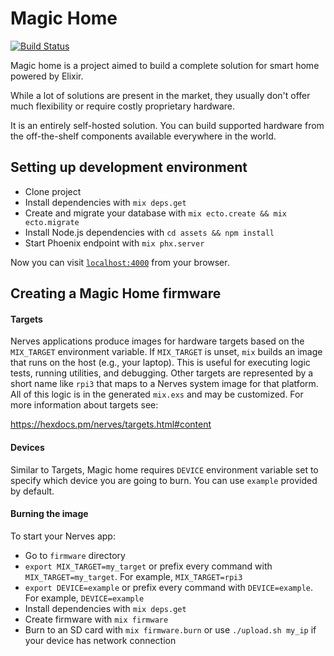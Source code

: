 # Magic Home

[![Build Status](https://travis-ci.org/brain-geek/magic_home.svg?branch=master)](https://travis-ci.org/brain-geek/magic_home)

Magic home is a project aimed to build a complete solution for smart home powered by Elixir.

While a lot of solutions are present in the market, they usually don't offer much flexibility or require costly proprietary hardware.

It is an entirely self-hosted solution. You can build supported hardware from the off-the-shelf components available everywhere in the world.

## Setting up development environment

  * Clone project
  * Install dependencies with `mix deps.get`
  * Create and migrate your database with `mix ecto.create && mix ecto.migrate`
  * Install Node.js dependencies with `cd assets && npm install`
  * Start Phoenix endpoint with `mix phx.server`

  Now you can visit [`localhost:4000`](http://localhost:4000) from your browser.

## Creating a Magic Home firmware

#### Targets

Nerves applications produce images for hardware targets based on the
`MIX_TARGET` environment variable. If `MIX_TARGET` is unset, `mix` builds an
image that runs on the host (e.g., your laptop). This is useful for executing
logic tests, running utilities, and debugging. Other targets are represented by
a short name like `rpi3` that maps to a Nerves system image for that platform.
All of this logic is in the generated `mix.exs` and may be customized. For more
information about targets see:

https://hexdocs.pm/nerves/targets.html#content

#### Devices

Similar to Targets, Magic home requires `DEVICE` environment variable set to
specify which device you are going to burn. You can use `example` provided by default.

#### Burning the image

To start your Nerves app:
  * Go to `firmware` directory
  * `export MIX_TARGET=my_target` or prefix every command with
    `MIX_TARGET=my_target`. For example, `MIX_TARGET=rpi3`
  * `export DEVICE=example` or prefix every command with
    `DEVICE=example`. For example, `DEVICE=example`
  * Install dependencies with `mix deps.get`
  * Create firmware with `mix firmware`
  * Burn to an SD card with `mix firmware.burn` or use `./upload.sh my_ip` if your device has network connection

